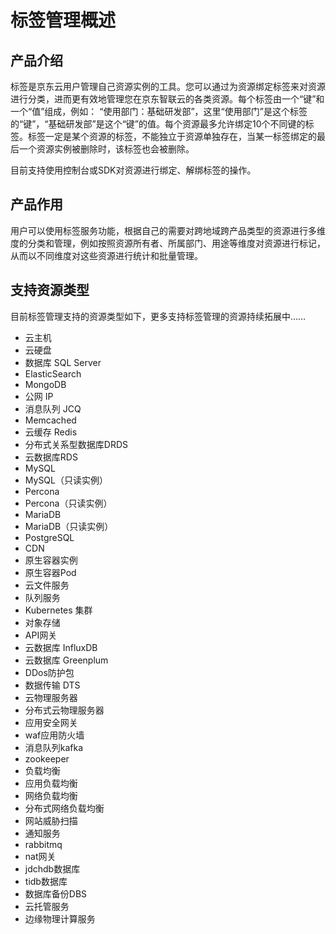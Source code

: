 # 标签管理概述

## 产品介绍
标签是京东云用户管理自己资源实例的工具。您可以通过为资源绑定标签来对资源进行分类，进而更有效地管理您在京东智联云的各类资源。每个标签由一个“键”和一个“值”组成，例如： “使用部门：基础研发部”，这里“使用部门”是这个标签的“键”，“基础研发部”是这个“键”的值。每个资源最多允许绑定10个不同键的标签。标签一定是某个资源的标签，不能独立于资源单独存在，当某一标签绑定的最后一个资源实例被删除时，该标签也会被删除。

目前支持使用控制台或SDK对资源进行绑定、解绑标签的操作。

## 产品作用
用户可以使用标签服务功能，根据自己的需要对跨地域跨产品类型的资源进行多维度的分类和管理，例如按照资源所有者、所属部门、用途等维度对资源进行标记，从而以不同维度对这些资源进行统计和批量管理。


## 支持资源类型
目前标签管理支持的资源类型如下，更多支持标签管理的资源持续拓展中……
- 云主机
- 云硬盘
- 数据库 SQL Server
- ElasticSearch
- MongoDB
- 公网 IP
- 消息队列 JCQ
- Memcached
- 云缓存 Redis
- 分布式关系型数据库DRDS
- 云数据库RDS
- MySQL
- MySQL（只读实例）
- Percona
- Percona（只读实例）
- MariaDB
- MariaDB（只读实例）
- PostgreSQL
- CDN
- 原生容器实例
- 原生容器Pod
- 云文件服务
- 队列服务
- Kubernetes 集群
- 对象存储
- API网关
- 云数据库 InfluxDB
- 云数据库 Greenplum
- DDos防护包
- 数据传输 DTS
- 云物理服务器
- 分布式云物理服务器
- 应用安全网关
- waf应用防火墙
- 消息队列kafka
- zookeeper
- 负载均衡
- 应用负载均衡
- 网络负载均衡
- 分布式网络负载均衡
- 网站威胁扫描
- 通知服务
- rabbitmq
- nat网关
- jdchdb数据库
- tidb数据库
- 数据库备份DBS
- 云托管服务
- 边缘物理计算服务


